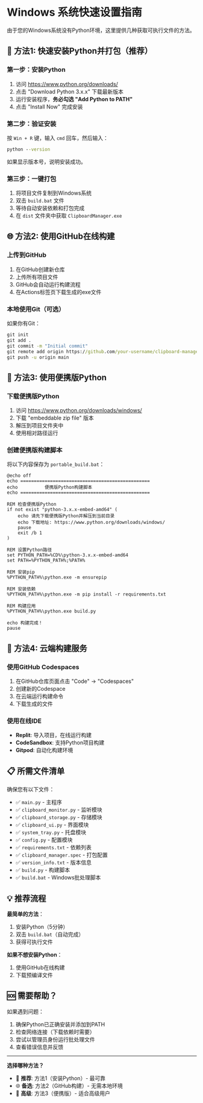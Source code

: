 # Windows 系统快速设置指南

由于您的Windows系统没有Python环境，这里提供几种获取可执行文件的方法。

## 🚀 方法1: 快速安装Python并打包（推荐）

### 第一步：安装Python
1. 访问 https://www.python.org/downloads/
2. 点击 "Download Python 3.x.x" 下载最新版本
3. 运行安装程序，**务必勾选 "Add Python to PATH"**
4. 点击 "Install Now" 完成安装

### 第二步：验证安装
按 `Win + R` 键，输入 `cmd` 回车，然后输入：
```cmd
python --version
```
如果显示版本号，说明安装成功。

### 第三步：一键打包
1. 将项目文件复制到Windows系统
2. 双击 `build.bat` 文件
3. 等待自动安装依赖和打包完成
4. 在 `dist` 文件夹中获取 `ClipboardManager.exe`

## 🌐 方法2: 使用GitHub在线构建

### 上传到GitHub
1. 在GitHub创建新仓库
2. 上传所有项目文件
3. GitHub会自动运行构建流程
4. 在Actions标签页下载生成的exe文件

### 本地使用Git（可选）
如果你有Git：
```cmd
git init
git add .
git commit -m "Initial commit"
git remote add origin https://github.com/your-username/clipboard-manager.git
git push -u origin main
```

## 💾 方法3: 使用便携版Python

### 下载便携版Python
1. 访问 https://www.python.org/downloads/windows/
2. 下载 "embeddable zip file" 版本
3. 解压到项目文件夹中
4. 使用相对路径运行

### 创建便携版构建脚本
将以下内容保存为 `portable_build.bat`：

```batch
@echo off
echo ================================================
echo          便携版Python构建脚本
echo ================================================

REM 检查便携版Python
if not exist "python-3.x.x-embed-amd64" (
    echo 请先下载便携版Python并解压到当前目录
    echo 下载地址: https://www.python.org/downloads/windows/
    pause
    exit /b 1
)

REM 设置Python路径
set PYTHON_PATH=%CD%\python-3.x.x-embed-amd64
set PATH=%PYTHON_PATH%;%PATH%

REM 安装pip
%PYTHON_PATH%\python.exe -m ensurepip

REM 安装依赖
%PYTHON_PATH%\python.exe -m pip install -r requirements.txt

REM 构建应用
%PYTHON_PATH%\python.exe build.py

echo 构建完成！
pause
```

## 🎯 方法4: 云端构建服务

### 使用GitHub Codespaces
1. 在GitHub仓库页面点击 "Code" -> "Codespaces"
2. 创建新的Codespace
3. 在云端运行构建命令
4. 下载生成的文件

### 使用在线IDE
- **Replit**: 导入项目，在线运行构建
- **CodeSandbox**: 支持Python项目构建
- **Gitpod**: 自动化构建环境

## 📋 所需文件清单

确保您有以下文件：
- ✅ `main.py` - 主程序
- ✅ `clipboard_monitor.py` - 监听模块
- ✅ `clipboard_storage.py` - 存储模块
- ✅ `clipboard_ui.py` - 界面模块
- ✅ `system_tray.py` - 托盘模块
- ✅ `config.py` - 配置模块
- ✅ `requirements.txt` - 依赖列表
- ✅ `clipboard_manager.spec` - 打包配置
- ✅ `version_info.txt` - 版本信息
- ✅ `build.py` - 构建脚本
- ✅ `build.bat` - Windows批处理脚本

## 💡 推荐流程

**最简单的方法**：
1. 安装Python（5分钟）
2. 双击 `build.bat`（自动完成）
3. 获得可执行文件

**如果不想安装Python**：
1. 使用GitHub在线构建
2. 下载预编译文件

## 🆘 需要帮助？

如果遇到问题：
1. 确保Python已正确安装并添加到PATH
2. 检查网络连接（下载依赖时需要）
3. 尝试以管理员身份运行批处理文件
4. 查看错误信息并反馈

---

**选择哪种方法？**
- 🚀 **推荐**: 方法1（安装Python）- 最可靠
- 🌐 **备选**: 方法2（GitHub构建）- 无需本地环境
- 💾 **高级**: 方法3（便携版）- 适合高级用户